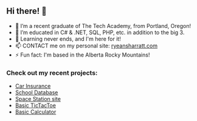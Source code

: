 ## Hi there! 👋

<!--
**ryeansharratt/ryeansharratt** is a ✨ _special_ ✨ repository because its `README.md` (this file) appears on your GitHub profile. -->

- 🔭 I’m a recent graduate of The Tech Academy, from Portland, Oregon!
- 🌱 I’m educated in C# & .NET, SQL, PHP, etc. in addition to the big 3.
- 🤔 Learning never ends, and I'm here for it!
- 📫 CONTACT me on my personal site: [ryeansharratt.com](http://www.ryeansharratt.com/)
- ⚡ Fun fact: I'm based in the Alberta Rocky Mountains!
### Check out my recent projects:
* [Car Insurance](https://github.com/ryeansharratt/The-Tech-Academy-Basic-C-Projects/tree/main/CarInsurance)
* [School Database](https://github.com/ryeansharratt/The-Tech-Academy-Basic-C-Projects/tree/main/StudentDBProject)
* [Space Station site](https://github.com/ryeansharratt/HTML-and-CSS-Projects/tree/main/SpaceStation%20Project)
* [Basic TicTacToe](https://github.com/ryeansharratt/JavaScript-Projects/tree/main/TicTacToe)
* [Basic Calculator](https://github.com/ryeansharratt/JavaScript-Projects/tree/main/Calculator)



